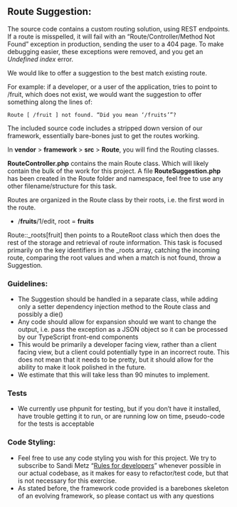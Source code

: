 ## Route Suggestion:

The source code contains a custom routing solution, using REST endpoints. If a route is misspelled, it will fail with an “Route/Controller/Method Not Found” exception in production, sending the user to a 404 page. To make debugging easier, these exceptions were removed, and you get an _Undefined index_ error. 

We would like to offer a suggestion to the best match existing route. 

For example: if a developer, or a user of the application, tries to point to /fruit, which does not exist, we would want the suggestion to offer something along the lines of:

```
Route [ /fruit ] not found. “Did you mean ‘/fruits’”?
```

The included source code includes a stripped down version of our framework, essentially bare-bones just to get the routes working. 

In __vendor__ > __framework__ > __src__ > __Route__, you will find the Routing classes.

__RouteController.php__ contains the main Route class. Which will likely contain the bulk of the work for this project. A file __RouteSuggestion.php__ has been created in the Route folder and namespace, feel free to use any other filename/structure for this task. 

Routes are organized in the Route class by their roots, i.e. the first word in the route. 
- /__fruits__/1/edit, root = __fruits__

Route::_roots[fruit] then points to a RouteRoot class which then does the rest of the storage and retrieval of route information. 
This task is focused primarily on the key identifiers in the _roots array, catching the incoming route, comparing the root values and when a match is not found, throw a Suggestion. 

### Guidelines:
- The Suggestion should be handled in a separate class, while adding only a setter dependency injection method to the Route class and possibly a die()
- Any code should allow for expansion should we want to change the output, i.e. pass the exception as a JSON object so it can be processed by our TypeScript front-end components
- This would be primarily a developer facing view, rather than a client facing view, but a client could potentially type in an incorrect route. This does not mean that it needs to be pretty, but it should allow for the ability to make it look polished in the future.
- We estimate that this will take less than 90 minutes to implement. 
### Tests
- We currently use phpunit for testing, but if you don’t have it installed, have trouble getting it to run, or are running low on time, pseudo-code for the tests is acceptable
### Code Styling:
- Feel free to use any code styling you wish for this project. We try to subscribe to Sandi Metz “[Rules for developers](https://thoughtbot.com/blog/sandi-metz-rules-for-developers)” whenever possible in our actual codebase, as it makes for easy to refactor/test code, but that is not necessary for this exercise.
- As stated before, the framework code provided is a barebones skeleton of an evolving framework, so please contact us with any questions

